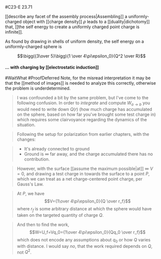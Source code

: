 #C23-E 23.71

[[describe any facet of the assembly process|Assembling]] a uniformly-charged object with [[charge density]] $\rho$ leads to a [[duality|dichotomy]] that, [[the self energy to create a uniformly charged point charge is infinite]].

As found by drawing in shells of uniform density, the self energy on a uniformly-charged sphere is 

$$\bigg({3\over 5}\bigg){1 \over 4\pi\epsilon_0}{Q^2 \over R}$$

#### ... with charging by [[electrostatic induction]]
#WaitWhat #ProofDeferred Note, for the misread interpretation it may be that the [[method of images]] is needed to analyze this correctly, otherwise the problem is underdetermined.

>I was confounded a bit by the same problem, but I've come to the following confusion. In order to *integrate* and compute $W_{a \rightarrow b}$ you would need to write down $Q(r)$ (how much charge has accumulated on the sphere, based on how far you've brought some test charge in) which requires some clairvoyance regarding the dynamics of the situation.

>Following the setup for polarization from earlier chapters, with the changes:

> - It's already connected to ground
> - Ground is $\infty$ far away, and the charge accumulated there has no contribution.

>However, with the surface [[assume the maximum possible|at]] $\infty$ $V=0$, and drawing a test charge in towards the surface to a point $P$, which we can treat as a net charge-centered point charge, per Gauss's Law. 

>At $P$, we have $$V={1\over 4\pi\epsilon_0}{Q \over r_f}$$
where $r_f$ is some arbitrary distance at which the sphere would have taken on the targeted quantity of charge $Q$.

>And then to find the work, $$W=U_f=Vq_0={1\over 4\pi\epsilon_0}{Qq_0 \over r_f}$$which does not encode any assumptions about $q_0$ or how $Q$ varies with distance. I would say *no*, that the work required depends on $Q$, not $Q^2$.

